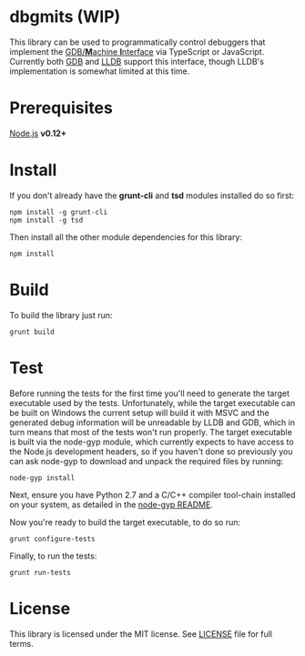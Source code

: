 dbgmits (WIP)
================
This library can be used to programmatically control debuggers that implement the
[GDB/**M**achine **I**nterface](https://sourceware.org/gdb/onlinedocs/gdb/GDB_002fMI.html#GDB_002fMI)
via TypeScript or JavaScript. Currently both [GDB](https://www.gnu.org/s/gdb/) and 
[LLDB](http://lldb.llvm.org/) support this interface, though LLDB's implementation is somewhat limited at this time.

Prerequisites
=============
[Node.js](https://nodejs.org/) **v0.12+**

Install
=======
If you don't already have the **grunt-cli** and **tsd** modules installed do so first:
```
npm install -g grunt-cli
npm install -g tsd
```

Then install all the other module dependencies for this library:
```
npm install
```

Build
=====
To build the library just run:
```
grunt build
```

Test
====
Before running the tests for the first time you'll need to generate the target executable used by 
the tests. Unfortunately, while the target executable can be built on Windows the current setup will
build it with MSVC and the generated debug information will be unreadable by LLDB and GDB, which
in turn means that most of the tests won't run properly. The target executable is built via the 
node-gyp module, which currently expects to have access to the Node.js development headers, so if
you haven't done so previously you can ask node-gyp to download and unpack the required files by running:
```
node-gyp install
```

Next, ensure you have Python 2.7 and a C/C++ compiler tool-chain installed on your system,
as detailed in the [node-gyp README](https://github.com/TooTallNate/node-gyp#installation).

Now you're ready to build the target executable, to do so run:
```
grunt configure-tests
```

Finally, to run the tests:
```
grunt run-tests
```

License
=======
This library is licensed under the MIT license. See [LICENSE](LICENSE) file for full terms.

